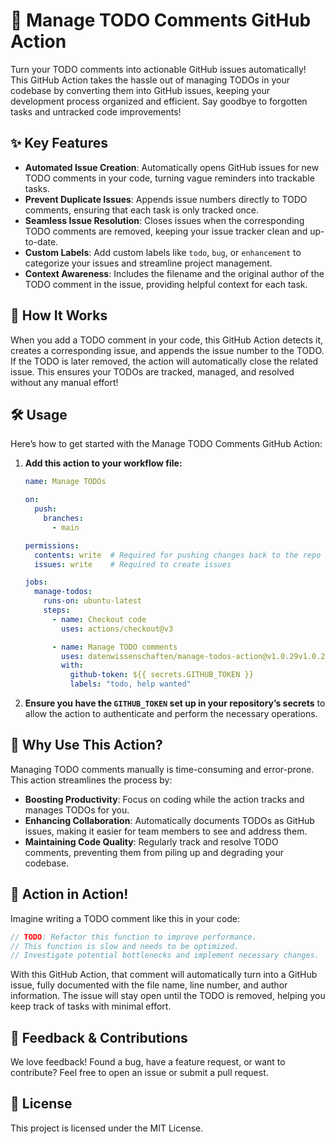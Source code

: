 
# 🚀 Manage TODO Comments GitHub Action

Turn your TODO comments into actionable GitHub issues automatically! This GitHub Action takes the hassle out of managing TODOs in your codebase by converting them into GitHub issues, keeping your development process organized and efficient. Say goodbye to forgotten tasks and untracked code improvements!

## ✨ Key Features

- **Automated Issue Creation**: Automatically opens GitHub issues for new TODO comments in your code, turning vague reminders into trackable tasks.
- **Prevent Duplicate Issues**: Appends issue numbers directly to TODO comments, ensuring that each task is only tracked once.
- **Seamless Issue Resolution**: Closes issues when the corresponding TODO comments are removed, keeping your issue tracker clean and up-to-date.
- **Custom Labels**: Add custom labels like `todo`, `bug`, or `enhancement` to categorize your issues and streamline project management.
- **Context Awareness**: Includes the filename and the original author of the TODO comment in the issue, providing helpful context for each task.

## 📖 How It Works

When you add a TODO comment in your code, this GitHub Action detects it, creates a corresponding issue, and appends the issue number to the TODO. If the TODO is later removed, the action will automatically close the related issue. This ensures your TODOs are tracked, managed, and resolved without any manual effort!

## 🛠️ Usage

Here’s how to get started with the Manage TODO Comments GitHub Action:

1. **Add this action to your workflow file:**

   ```yaml
   name: Manage TODOs

   on:
     push:
       branches:
         - main

   permissions:
     contents: write  # Required for pushing changes back to the repo
     issues: write    # Required to create issues

   jobs:
     manage-todos:
       runs-on: ubuntu-latest
       steps:
         - name: Checkout code
           uses: actions/checkout@v3

         - name: Manage TODO comments
           uses: datenwissenschaften/manage-todos-action@v1.0.29v1.0.28v1.0.27v1.0.26v1.0.25
           with:
             github-token: ${{ secrets.GITHUB_TOKEN }}
             labels: "todo, help wanted"
   ```

2. **Ensure you have the `GITHUB_TOKEN` set up in your repository’s secrets** to allow the action to authenticate and perform the necessary operations.

## 🚦 Why Use This Action?

Managing TODO comments manually is time-consuming and error-prone. This action streamlines the process by:

- **Boosting Productivity**: Focus on coding while the action tracks and manages TODOs for you.
- **Enhancing Collaboration**: Automatically documents TODOs as GitHub issues, making it easier for team members to see and address them.
- **Maintaining Code Quality**: Regularly track and resolve TODO comments, preventing them from piling up and degrading your codebase.

## 🤖 Action in Action!

Imagine writing a TODO comment like this in your code:

```typescript
// TODO: Refactor this function to improve performance.
// This function is slow and needs to be optimized.
// Investigate potential bottlenecks and implement necessary changes.
```

With this GitHub Action, that comment will automatically turn into a GitHub issue, fully documented with the file name, line number, and author information. The issue will stay open until the TODO is removed, helping you keep track of tasks with minimal effort.

## 💬 Feedback & Contributions

We love feedback! Found a bug, have a feature request, or want to contribute? Feel free to open an issue or submit a pull request.

## 📜 License

This project is licensed under the MIT License.
